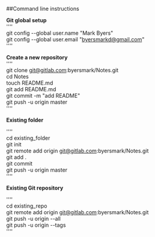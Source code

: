 ##Command line instructions


**Git global setup**  
''''  
git config --global user.name "Mark Byers"  
git config --global user.email "byersmarkd@gmail.com"  
''''

**Create a new repository**  
''''  
git clone git@gitlab.com:byersmark/Notes.git  
cd Notes  
touch README.md  
git add README.md  
git commit -m "add README"  
git push -u origin master  
''''  

**Existing folder**  

''''  
cd existing_folder  
git init  
git remote add origin git@gitlab.com:byersmark/Notes.git  
git add .  
git commit  
git push -u origin master  
''''

**Existing Git repository**  

''''  
cd existing_repo  
git remote add origin git@gitlab.com:byersmark/Notes.git  
git push -u origin --all  
git push -u origin --tags  
''''